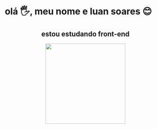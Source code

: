 # olá 🖐, meu nome e luan  soares 😊
<div align="center"> 

## estou estudando front-end
</div>
<div align="center">
    <a href="https://github.com/LuxDEV00">
    <img height="250em" src="https://github-readme-stats.vercel.app/api?username=luxdev00&show_icons=true&theme=dracula&include_all_commits=true&count_public=true"/>
  </div>
